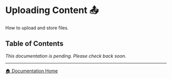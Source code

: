 # Uploading Content 📤

How to upload and store files.

## Table of Contents

*This documentation is pending. Please check back soon.*

---

[🏠 Documentation Home](../)
